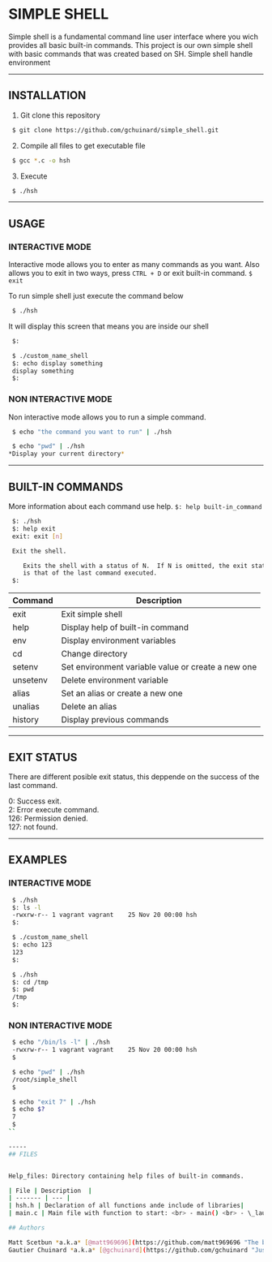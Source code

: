 # SIMPLE SHELL

Simple shell is a fundamental command line user interface where you wich provides all basic built-in commands.
This project is our own simple shell with basic commands that was created based on SH. Simple shell handle environment

-----
## INSTALLATION

1. Git clone this repository

```bash
 $ git clone https://github.com/gchuinard/simple_shell.git
```

2. Compile all files to get executable file

```bash
 $ gcc *.c -o hsh
```

3. Execute

```bash
 $ ./hsh
```

-----
## USAGE

### INTERACTIVE MODE

Interactive mode allows you to enter as many commands as you want.
Also allows you to exit in two ways, press ```CTRL + D``` or
exit built-in command. ```$ exit ```

To run simple shell just execute the command below

```bash
 $ ./hsh
```

It will display this screen that means you are inside our shell
```bash
 $:
```
```bash
 $ ./custom_name_shell
 $: echo display something
 display something
 $:
```

### NON INTERACTIVE MODE

Non interactive mode allows you to run a simple command.

```bash
 $ echo "the command you want to run" | ./hsh
```

```bash
 $ echo "pwd" | ./hsh
*Display your current directory*
```

-----
## BUILT-IN COMMANDS

More information about each command use help. ```$: help built-in_command```


```bash
 $: ./hsh
 $: help exit
 exit: exit [n]

 Exit the shell.

    Exits the shell with a status of N.  If N is omitted, the exit status
    is that of the last command executed.
 $:
```

| Command | Description  |
| ------- | --- |
| exit | Exit simple shell|
| help | Display help of built-in command |
| env | Display environment variables |
| cd | Change directory |
| setenv | Set environment variable value or create a new one |
| unsetenv | Delete environment variable |
| alias | Set an alias or create a new one |
| unalias | Delete an alias |
| history | Display previous commands |

-----
## EXIT STATUS

There are different posible exit status, this deppende on the success of the last command.

0: Success exit.<br>
2: Error execute command. <br>
126: Permission denied.<br>
127: not found.


-----
## EXAMPLES

### INTERACTIVE MODE

```bash
 $ ./hsh
 $: ls -l
 -rwxrw-r-- 1 vagrant vagrant    25 Nov 20 00:00 hsh
 $:
```
```bash
 $ ./custom_name_shell
 $: echo 123
 123
 $:
```

```bash
 $ ./hsh
 $: cd /tmp
 $: pwd
 /tmp
 $:
```

### NON INTERACTIVE MODE

```bash
 $ echo "/bin/ls -l" | ./hsh
 -rwxrw-r-- 1 vagrant vagrant    25 Nov 20 00:00 hsh
 $
 ```
```bash
 $ echo "pwd" | ./hsh
 /root/simple_shell
 $
```

```bash
 $ echo "exit 7" | ./hsh
 $ echo $?
 7
 $
``

-----
## FILES


Help_files: Directory containing help files of built-in commands.

| File | Description  |
| ------- | --- |
| hsh.h | Declaration of all functions ande include of libraries|
| main.c | Main file with function to start: <br> - main() <br> - \_launchShell() <br> - \_shell\_loop() <br> - \_core\_exec() <br> \_siginhandler()  |

## Authors

Matt Scetbun *a.k.a* [@matt969696](https://github.com/matt969696 "The best bro for coding a project <3").
Gautier Chuinard *a.k.a* [@gchuinard](https://github.com/gchuinard "Just me :D").
